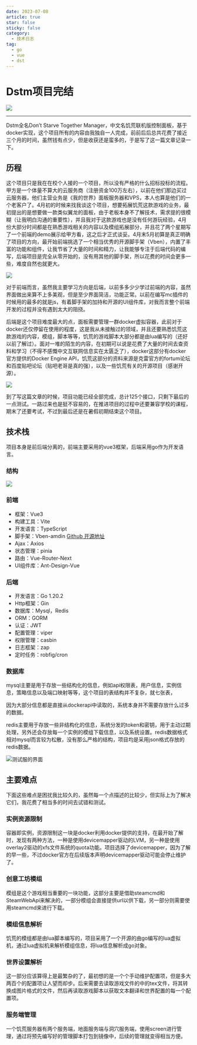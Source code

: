 ```yaml
---
date: 2023-07-08
article: true
star: false
sticky: false
category:
  - 技术日志
tag:
  - go
  - vue
  - dst
---
```


# Dstm项目完结

![](https://public-1308755698.cos.ap-chongqing.myqcloud.com//img/202307081548886.png)

<!-- more -->
---

Dstm全名Don’t Starve Together Manager，中文名饥荒联机版控制面板，基于docker实现，这个项目所有的内容由我独自一人完成，前前后后总共花费了接近三个月的时间，虽然钱有点少，但是收获还是蛮多的，于是写了这一篇文章记录一下。



## 历程

这个项目只是我在在校个人接的一个项目，所以没有严格的什么招标投标的流程。甲方是一个体量不算大的云服务商（注册资金100万左右），以前在他们那边买过云服务器，他们主营业务是《我的世界》面板服务器和VPS，本人也算是他们的一个老客户了。4月初的时候来找我谈这个项目，想要拓展饥荒这款游戏的业务，最初提出的是想要做一款类似翼龙的面板，由于老板本身不了解技术，需求提的很模糊（让我明白沟通的重要性），并且我对于这款游戏也是没有任何游玩经验，4月份大部分时间都是在熟悉游戏相关的内容以及模组拓展部分，并且花了两个星期写了一个前端的demo展示给甲方看，这之后才正式谈妥。4月末5月初算是真正明确了项目的方向，最开始前端挑选了一个相当优秀的开源脚手架（Vben），内置了丰富的功能和组件，让我节省了大量的时间和精力，让我能够专注于后端代码的编写，后端项目是完全从零开始的，没有用其他的脚手架，所以花费的时间会更多一些，难度自然也就更大。

![](https://public-1308755698.cos.ap-chongqing.myqcloud.com//img/202307081635524.png)

对于前端而言，虽然我主要学习方向是后端，以前多多少少学过前端的内容，虽然界面做出来算不上多美观，但是至少界面简洁，功能正常。以前在编写mc插件的时候用的最多的就是js，有着脚手架的加持和开源的UI组件库，对我而言整个前端开发的过程并没有遇到太大的阻挠。

后端是这个项目难度最大的点，面板需要管理一群docker虚拟容器，此前对于docker还仅停留在使用的程度，这是我从未接触过的领域，并且还要熟悉饥荒这款游戏的内容，模组，脚本等等，饥荒的游戏脚本大部分都是由lua编写的（还好以前了解过）。面对一堆的陌生的内容，在初期可以说是花费了大量的时间去查资料和学习（不得不感慨中文互联网信息实在太匮乏了），docker这部分有docker官方提供的Docker Engine API，饥荒这部分的资料来源是克雷官方的fortum论坛和百度贴吧论坛（贴吧老哥是真的强），以及一些饥荒有关的开源项目（感谢开源）。

![](https://public-1308755698.cos.ap-chongqing.myqcloud.com//img/202307081636532.png)

到了写这篇文章的时候，项目功能已经全部完成，总计125个接口，只剩下最后的一点测试。一路过来也是挺不容易的，在推进项目的过程中还要兼容学校的课程，期末了还要考试，不过到最后还是在暑假初期结束这个项目。



## 技术栈

项目本身是前后端分离的，前端主要采用的vue3框架，后端采用go作为开发语言。

### 结构

![](https://apifox.com/api/v1/projects/2672982/resources/388681/image-preview)



### 前端

- 框架：Vue3
- 构建工具：Vite
- 开发语言：TypeScript
- 脚手架：Vben-amdin [Github 开源地址](https://github.com/vbenjs/vue-vben-admin)
- Ajax：Axios
- 状态管理：pinia
- 路由：Vue-Router-Next
- UI组件库：Ant-Design-Vue

### 后端

- 开发语言：Go 1.20.2
- Http框架：Gin
- 数据库：Mysql，Redis
- ORM：GORM
- 认证：JWT
- 配置管理：viper
- 权限管理：casbin
- 日志框架：zap
- 定时任务：robfig/cron

### 数据库

mysql主要是用于存放一些结构化的信息，例如api权限表，用户信息，实例信息，策略信息以及端口映射等等，这个项目的表结构并不复杂，就七张表，

因为大部分信息都是直接从dockerapi中读取的，系统本身并不需要存放什么过多的数据。

redis主要用于存放一些非结构化的信息，系统分发的token和密钥，用于主动过期处理，另外还会存放每一个实例的模组下载信息，以及系统设置。redis数据格式相对mysql而言较为松散，没有那么严格的结构，项目均是采用json格式存放的redis数据。





![测试服的界面](https://public-1308755698.cos.ap-chongqing.myqcloud.com//img/202307081658970.png)





## 主要难点

下面这些难点是困扰我比较久的，虽然每一个点描述的比较少，但实际上为了解决它们，我花费了相当多的时间去试错和测试。

### 实例资源限制

容器即实例，资源限制这一块是docker利用docker提供的支持，在最开始了解时，发现有两种方法，一种是使用devicemapper驱动的LVM，另一种是使用overlay2驱动的xfs文件系统的quota功能。项目选择了devicemapper，因为了解的早一些，不过docker官方在后续版本声明devicemapper驱动可能会停止维护了。

### 创意工坊模组

模组是这个游戏相当重要的一块功能，这部分主要是借助steamcmd和SteamWebApi来解决的，一部分模组会直接提供url以供下载，另一部分则需要使用steamcmd来进行下载。

### 模组信息解析

饥荒的模组都是由lua脚本编写的，项目采用了一个开源的由go编写的lua虚拟机，通过lua虚拟机来解析模组信息，将lua信息解析成go对象。

### 世界设置解析

这一部分应该算得上是最繁杂的了，最初想的是一个个手动维护配置项，但是多大两百个的配置项让人望而却步。后来需要去读取游戏文件的中的tex文件，将其转换成图片格式的文件，然后再读取游戏脚本以获取文本翻译和世界配置的每一个配置项。

### 服务端管理

一个饥荒服务器有两个服务端，地面服务端与洞穴服务端，使用screen进行管理，通过将预先编写好的管理脚本打包到镜像中，后续的管理就变得相当方便。

